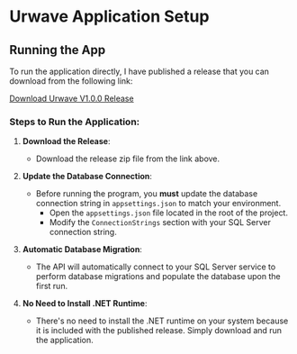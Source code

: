 # Urwave Application Setup

## Running the App

To run the application directly, I have published a release that you can download from the following link:

[Download Urwave V1.0.0 Release](https://github.com/elsekily/Urwave/archive/refs/tags/V1.0.0.zip)

### Steps to Run the Application:

1. **Download the Release**:
   - Download the release zip file from the link above.

2. **Update the Database Connection**:
   - Before running the program, you **must** update the database connection string in `appsettings.json` to match your environment.
     - Open the `appsettings.json` file located in the root of the project.
     - Modify the `ConnectionStrings` section with your SQL Server connection string.

3. **Automatic Database Migration**:
   - The API will automatically connect to your SQL Server service to perform database migrations and populate the database upon the first run.

4. **No Need to Install .NET Runtime**:
   - There's no need to install the .NET runtime on your system because it is included with the published release. Simply download and run the application.
    
